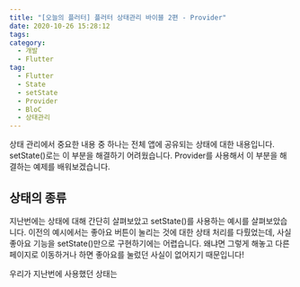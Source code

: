```yaml
---
title: "[오늘의 플러터] 플러터 상태관리 바이블 2편 - Provider"
date: 2020-10-26 15:28:12
tags:
category:
  - 개발
  - Flutter
tag:
  - Flutter
  - State
  - setState
  - Provider
  - BloC
  - 상태관리
---
```


상태 관리에서 중요한 내용 중 하나는 전체 앱에 공유되는 상태에 대한 내용입니다. setState()로는 이 부분을 해결하기 어려웠습니다. Provider를 사용해서 이 부분을 해결하는 예제를 배워보겠습니다.

<!-- more -->

## 상태의 종류

지난번에는 상태에 대해 간단히 살펴보았고 setState()를 사용하는 예시를 살펴보았습니다. 이전의 예시에서는 좋아요 버튼이 눌리는 것에 대한 상태 처리를 다뤘었는데, 사실 좋아요 기능을 setState()만으로 구현하기에는 어렵습니다. 왜냐면 그렇게 해놓고 다른 페이지로 이동하거나 하면 좋아요를 눌렀던 사실이 없어지기 때문입니다!

우리가 지난번에 사용했던 상태는

